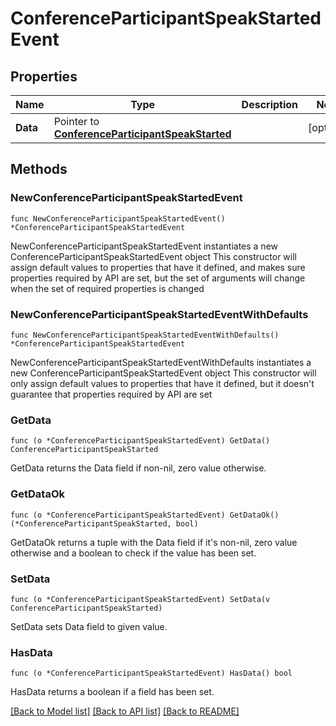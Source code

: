 # ConferenceParticipantSpeakStartedEvent

## Properties

Name | Type | Description | Notes
------------ | ------------- | ------------- | -------------
**Data** | Pointer to [**ConferenceParticipantSpeakStarted**](ConferenceParticipantSpeakStarted.md) |  | [optional] 

## Methods

### NewConferenceParticipantSpeakStartedEvent

`func NewConferenceParticipantSpeakStartedEvent() *ConferenceParticipantSpeakStartedEvent`

NewConferenceParticipantSpeakStartedEvent instantiates a new ConferenceParticipantSpeakStartedEvent object
This constructor will assign default values to properties that have it defined,
and makes sure properties required by API are set, but the set of arguments
will change when the set of required properties is changed

### NewConferenceParticipantSpeakStartedEventWithDefaults

`func NewConferenceParticipantSpeakStartedEventWithDefaults() *ConferenceParticipantSpeakStartedEvent`

NewConferenceParticipantSpeakStartedEventWithDefaults instantiates a new ConferenceParticipantSpeakStartedEvent object
This constructor will only assign default values to properties that have it defined,
but it doesn't guarantee that properties required by API are set

### GetData

`func (o *ConferenceParticipantSpeakStartedEvent) GetData() ConferenceParticipantSpeakStarted`

GetData returns the Data field if non-nil, zero value otherwise.

### GetDataOk

`func (o *ConferenceParticipantSpeakStartedEvent) GetDataOk() (*ConferenceParticipantSpeakStarted, bool)`

GetDataOk returns a tuple with the Data field if it's non-nil, zero value otherwise
and a boolean to check if the value has been set.

### SetData

`func (o *ConferenceParticipantSpeakStartedEvent) SetData(v ConferenceParticipantSpeakStarted)`

SetData sets Data field to given value.

### HasData

`func (o *ConferenceParticipantSpeakStartedEvent) HasData() bool`

HasData returns a boolean if a field has been set.


[[Back to Model list]](../README.md#documentation-for-models) [[Back to API list]](../README.md#documentation-for-api-endpoints) [[Back to README]](../README.md)


